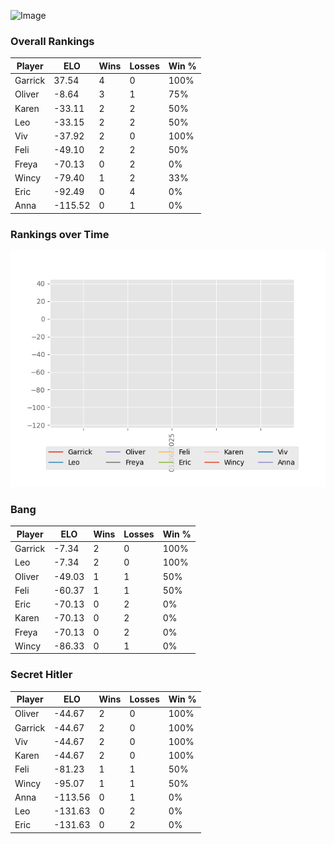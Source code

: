 
![Image](https://media.architecturaldigest.com/photos/618036966ba9675f212cc805/16:9/w_2560%2Cc_limit/SquidGame_Season1_Episode1_00_44_44_16.jpg)


### Overall Rankings

| Player | ELO | Wins | Losses | Win % |
| --- | --- | --- | --- | --- |
| Garrick | 37.54 | 4 | 0 | 100% |
| Oliver | -8.64 | 3 | 1 | 75% |
| Karen | -33.11 | 2 | 2 | 50% |
| Leo | -33.15 | 2 | 2 | 50% |
| Viv | -37.92 | 2 | 0 | 100% |
| Feli | -49.10 | 2 | 2 | 50% |
| Freya | -70.13 | 0 | 2 | 0% |
| Wincy | -79.40 | 1 | 2 | 33% |
| Eric | -92.49 | 0 | 4 | 0% |
| Anna | -115.52 | 0 | 1 | 0% |


### Rankings over Time
![Image](rankings.png)



### Bang

| Player | ELO | Wins | Losses | Win % |
| --- | --- | --- | --- | --- |
| Garrick | -7.34 | 2 | 0 | 100% |
| Leo | -7.34 | 2 | 0 | 100% |
| Oliver | -49.03 | 1 | 1 | 50% |
| Feli | -60.37 | 1 | 1 | 50% |
| Eric | -70.13 | 0 | 2 | 0% |
| Karen | -70.13 | 0 | 2 | 0% |
| Freya | -70.13 | 0 | 2 | 0% |
| Wincy | -86.33 | 0 | 1 | 0% |


### Secret Hitler

| Player | ELO | Wins | Losses | Win % |
| --- | --- | --- | --- | --- |
| Oliver | -44.67 | 2 | 0 | 100% |
| Garrick | -44.67 | 2 | 0 | 100% |
| Viv | -44.67 | 2 | 0 | 100% |
| Karen | -44.67 | 2 | 0 | 100% |
| Feli | -81.23 | 1 | 1 | 50% |
| Wincy | -95.07 | 1 | 1 | 50% |
| Anna | -113.56 | 0 | 1 | 0% |
| Leo | -131.63 | 0 | 2 | 0% |
| Eric | -131.63 | 0 | 2 | 0% |
